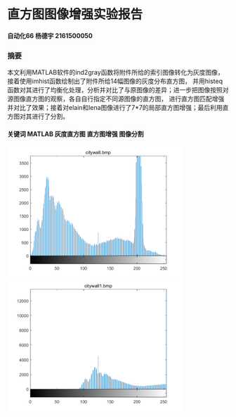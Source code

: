 # 直方图图像增强实验报告
#### 自动化66 杨德宇 2161500050
### 摘要
   本文利用MATLAB软件的ind2gray函数将附件所给的索引图像转化为灰度图像，接着使用imhist函数绘制出了附件所给14幅图像的灰度分布直方图，
并用histeq函数对其进行了均衡化处理，分析并对比了与原图像的差异；进一步把图像按照对源图像直方图的观察，各自自行指定不同源图像的直方图，
进行直方图匹配增强并对比了效果；接着对elain和lena图像进行了7*7的局部直方图增强；最后利用直方图对其进行了分割。
#### 关键词  MATLAB 灰度直方图 直方图增强 图像分割
<img src="https://github.com/poisonwine/hw3/blob/master/citywall.bmp" width="400"/><img src="https://github.com/poisonwine/hw3/blob/master/citywall1.bmp" width="400"/>

